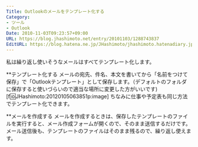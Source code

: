 ```yaml
---
Title: Outlookのメールをテンプレート化する
Category:
- ツール
- Outlook
Date: 2010-11-03T09:23:57+09:00
URL: https://blog.jhashimoto.net/entry/20101103/1288743837
EditURL: https://blog.hatena.ne.jp/JHashimoto/jhashimoto.hatenadiary.jp/atom/entry/12921228815717258640
---
```


私は繰り返し使いそうなメールはすべてテンプレート化します。

**テンプレート化する
メールの宛先、件名、本文を書いてから「名前をつけて保存」で「Outlookテンプレート」として保存します。（デフォルトのフォルダに保存すると使いづらいので適当な場所に変更した方がいいです)
[f:id:JHashimoto:20120105063851p:image]
ちなみに仕事や予定表も同じ方法でテンプレート化できます。

**メールを作成する
メールを作成するときは、保存したテンプレートのファイルを実行すると、メール作成フォームが開くので、そのまま送信するだけです。
メール送信後も、テンプレートのファイルはそのまま残るので、繰り返し使えます。
